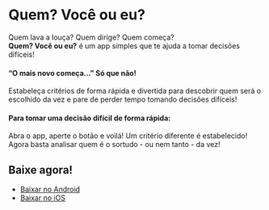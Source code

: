 # Quem? Você ou eu?

Quem lava a louça? Quem dirige? Quem começa?  
**Quem? Você ou eu?** é um app simples que te ajuda a tomar decisões difíceis!

#### “O mais novo começa…” Só que não! 
Estabeleça critérios de forma rápida e divertida para descobrir quem será o escolhido da vez e pare de perder tempo tomando decisões difíceis! 

#### Para tomar uma decisão difícil de forma rápida: 
Abra o app, aperte o botão e voilá! Um critério diferente é estabelecido! Agora basta analisar quem é o sortudo - ou nem tanto - da vez!

## Baixe agora!
- [Baixar no Android](http://bit.do/quem-app)
- [Baixar no iOS](http://bit.do/quem-app)
